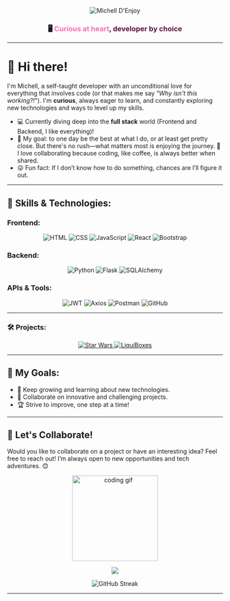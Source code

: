 <!-- Banner personalizado con efecto wave -->
<p align="center">
  <img src="https://capsule-render.vercel.app/api?type=waving&color=0:5F0F40,50:FB8B24,150:5F0F40&height=145&section=header&text=Mihell%20D'Enjoy&fontSize=40&fontAlignY=40&animation=fadeIn&fontColor=ffffff" alt="Michell D'Enjoy"/>
</p>
<h3 align="center">
  🖥️ <span style="color:#ff69b4;">Curious at heart</span>,<span style="color:#5F0F40;"> developer by choice</span>
</h3>

---

# 🙂 Hi there!

I'm Michell, a self-taught developer with an unconditional love for everything that involves code (or that makes me say _"Why isn't this working?!_"). I'm **curious**, always eager to learn, and constantly exploring new technologies and ways to level up my skills.

- 💻 Currently diving deep into the **full stack** world (Frontend and Backend, I like everything)!
- 🎯 My goal: to one day be the best at what I do, or at least get pretty close. But there's no rush—what matters most is enjoying the journey. 🤝 I love collaborating because coding, like coffee, is always better when shared.
- 😜 Fun fact: If I don’t know how to do something, chances are I’ll figure it out.

---

## 🚀 **Skills & Technologies:**

### **Frontend:**
<div align="center">
  <img src="https://img.shields.io/badge/HTML-E34F26?style=for-the-badge&logo=html5&logoColor=white" alt="HTML">
  <img src="https://img.shields.io/badge/CSS-1572B6?style=for-the-badge&logo=css3&logoColor=white" alt="CSS">
  <img src="https://img.shields.io/badge/JavaScript-F7DF1E?style=for-the-badge&logo=javascript&logoColor=black" alt="JavaScript">
  <img src="https://img.shields.io/badge/React-61DAFB?style=for-the-badge&logo=react&logoColor=black" alt="React">
  <img src="https://img.shields.io/badge/Bootstrap-563D7C?style=for-the-badge&logo=bootstrap&logoColor=white" alt="Bootstrap">
</div>

### **Backend:**
<div align="center">
  <img src="https://img.shields.io/badge/Python-3776AB?style=for-the-badge&logo=python&logoColor=white" alt="Python">
  <img src="https://img.shields.io/badge/Flask-000000?style=for-the-badge&logo=flask&logoColor=white" alt="Flask">
  <img src="https://img.shields.io/badge/SQLAlchemy-323330?style=for-the-badge&logo=sqlalchemy&logoColor=white" alt="SQLAlchemy">
</div>

### **APIs & Tools:**
<div align="center">
  <img src="https://img.shields.io/badge/JWT-000000?style=for-the-badge&logo=JSON%20web%20tokens&logoColor=white" alt="JWT">
  <img src="https://img.shields.io/badge/Axios-5A29E4?style=for-the-badge&logo=axios&logoColor=white" alt="Axios">
  <img src="https://img.shields.io/badge/Postman-FF6C37?style=for-the-badge&logo=postman&logoColor=white" alt="Postman">
  <img src="https://img.shields.io/badge/GitHub-181717?style=for-the-badge&logo=github&logoColor=white" alt="GitHub">
</div>

---

### 🛠️ **Projects:**
<div align="center">
  <!-- Star Wars -->
  <a href="https://github.com/4GeeksAcademy/michellstarwars" target="_blank">
    <img src="https://img.shields.io/badge/Star%20Wars-%23000000.svg?style=for-the-badge&logo=github&logoColor=white" alt="Star Wars"/>
  </a>
  
  <!-- LiquiBoxes -->
  <a href="https://sample-service-name-3no0.onrender.com/" target="_blank">
    <img src="https://img.shields.io/badge/LiquiBoxes-%233f5efb?style=for-the-badge&logo=render&logoColor=white" alt="LiquiBoxes"/>
  </a>
</div>

---

## 🎯 **My Goals:**
- 🌱 Keep growing and learning about new technologies.
- 🚀 Collaborate on innovative and challenging projects.
- 🏆 Strive to improve, one step at a time!

---

## 💬 **Let's Collaborate!**

Would you like to collaborate on a project or have an interesting idea? Feel free to reach out! I’m always open to new opportunities and tech adventures. 😊

<p align="center">
  <img src="https://media.giphy.com/media/v1.Y2lkPTc5MGI3NjExOGg1Mm9qa2FraDZpZzA2cnpjZDRyeWZhamF5OWpvZzE1Zzk5ZDBxNSZlcD12MV9pbnRlcm5hbF9naWZfYnlfaWQmY3Q9Zw/26BoEeFJkz2eZUBcQ/giphy.gif" width="200px" alt="coding gif"/>
</p>

<!-- Footer personalizado -->
<p align="center">
  <img src="https://capsule-render.vercel.app/api?type=waving&color=0:5F0F40,50:FB8B24,150:5F0F40&height=120&section=footer"/>
</p>

<!-- GitHub Streak -->
<p align="center">
  <img src="https://github-readme-streak-stats.herokuapp.com/?user=michelldenjoy&theme=radical&hide_border=true&background=0D1117&stroke=FB8B24&ring=FB8B24&fire=FB8B24&currStreakLabel=FB8B24" alt="GitHub Streak">
</p>

---
